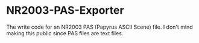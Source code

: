 # NR2003-PAS-Exporter
The write code for an NR2003 PAS (Papyrus ASCII Scene) file.  I don't mind making this public since PAS files are text files.
